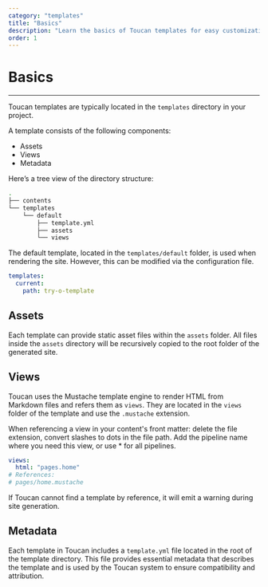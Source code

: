 ```yaml
---
category: "templates"
title: "Basics"
description: "Learn the basics of Toucan templates for easy customization and design"
order: 1
---
```


# Basics
---

Toucan templates are typically located in the `templates` directory in your project.

A template consists of the following components:
- Assets
- Views
- Metadata

Here’s a tree view of the directory structure:

```sh
.
├── contents
└── templates
    └── default
        ├── template.yml
        ├── assets
        └── views
```

The default template, located in the `templates/default` folder, is used when rendering the site. However, this can be modified via the configuration file.

```yml
templates:
  current: 
    path: try-o-template
```

## Assets

Each template can provide static asset files within the `assets` folder. All files inside the `assets` directory will be recursively copied to the root folder of the generated site.

## Views

Toucan uses the Mustache template engine to render HTML from Markdown files and refers them as `views`. They are located in the `views` folder of the template and use the `.mustache` extension.

When referencing a view in your content's front matter: delete the file extension, convert slashes to dots in the file path. Add the pipeline name where you need this view, or use * for all pipelines.

```yaml
views: 
  html: "pages.home"
# References:
# pages/home.mustache
```

If Toucan cannot find a template by reference, it will emit a warning during site generation.

## Metadata

Each template in Toucan includes a `template.yml` file located in the root of the template directory. This file provides essential metadata that describes the template and is used by the Toucan system to ensure compatibility and attribution.